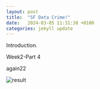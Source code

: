 ```yaml
---
layout: post
title:  "SF Data Crime!"
date:   2024-03-05 11:31:38 +0100
categories: jekyll update
---
```

Introduction.

Week2-Part 4


again22

<img src="/Assignment-2/images/week2-4.png" alt="result" />


